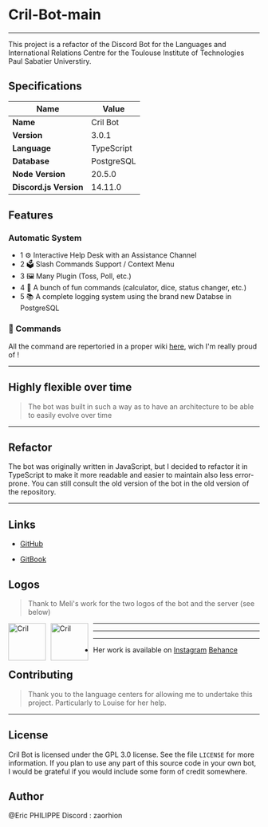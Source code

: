 # Cril-Bot-main

---

This project is a refactor of the Discord Bot for the Languages and International Relations Centre for the Toulouse Institute of Technologies Paul Sabatier Universtiry.

## Specifications

| Name                   | Value      |
| ---------------------- | ---------- |
| **Name**               | Cril Bot   |
| **Version**            | 3.0.1      |
| **Language**           | TypeScript |
| **Database**           | PostgreSQL |
| **Node Version**       | 20.5.0     |
| **Discord.js Version** | 14.11.0    |

## Features

### Automatic System

- 1 ⚙️ Interactive Help Desk with an Assistance Channel
- 2 🗳️ Slash Commands Support / Context Menu
- 3 🖼️ Many Plugin (Toss, Poll, etc.)
- 4 📝 A bunch of fun commands (calculator, dice, status changer, etc.)
- 5 📚 A complete logging system using the brand new Databse in PostgreSQL

### 📝 Commands

All the command are repertoried in a proper wiki [here](https://eric-p.gitbook.io/cril-bot-documentation/), wich I'm really proud of !

---

## Highly flexible over time

> The bot was built in such a way as to have an architecture to be able to easily evolve over time

---

## Refactor

The bot was originally written in JavaScript, but I decided to refactor it in TypeScript to make it more readable and easier to maintain also less error-prone. You can still consult the old version of the bot in the old version of the repository.

---

## Links

- [GitHub](https://github.com/Zaorhion/Cril-Bot-main)

- [GitBook](https://eric-p.gitbook.io/cril-bot-documentation/)

## Logos

> Thank to Meli's work for the two logos of the bot and the server (see below)

<img width="75" height="75" align="left" style="float: left; margin: 0 10px 0 0;" alt="Cril" src="https://media.discordapp.net/attachments/814908646138970122/1021091357873410129/logo_final_CRIL_Plan_de_travail_1.jpg">
<img width="75" height="75" align="left" style="float: left; margin: 0 10px 0 0;" alt="Cril" src="https://cdn.discordapp.com/attachments/814908646138970122/1021091343071727617/logo_final_CRIL-02.jpg">

---

---

---

- Her work is available on
  [Instagram](https://www.instagram.com/wavy_square_/)
  [Behance](https://www.behance.net/melindalamend)

## Contributing

> Thank you to the language centers for allowing me to undertake this project. Particularly to Louise for her help.

---

## License

Cril Bot is licensed under the GPL 3.0 license. See the file `LICENSE` for more information. If you plan to use any part of this source code in your own bot, I would be grateful if you would include some form of credit somewhere.

## Author

@Eric PHILIPPE
Discord : zaorhion
